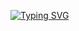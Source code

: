 [![Typing SVG](https://readme-typing-svg.demolab.com?font=Fira+Code&pause=1000&color=00FF00&width=435&lines=owner+%26+founder+%40+infobin.cc)](https://git.io/typing-svg)
